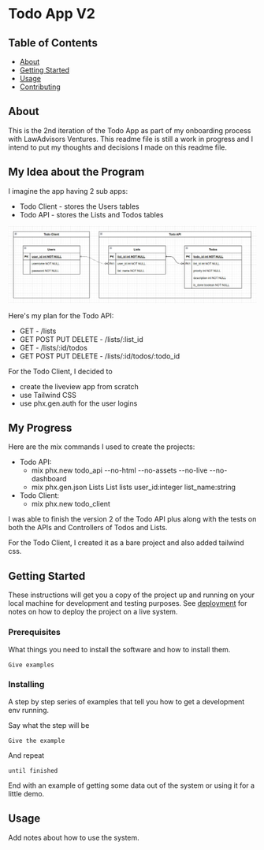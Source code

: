 # Todo App V2

## Table of Contents

- [About](#about)
- [Getting Started](#getting_started)
- [Usage](#usage)
- [Contributing](../CONTRIBUTING.md)

## About <a name = "about"></a>

This is the 2nd iteration of the Todo App as part of my onboarding process with LawAdvisors Ventures.
This readme file is still a work in progress and I intend to put my thoughts and decisions I made on this readme file.

## My Idea about the Program

I imagine the app having 2 sub apps:
 - Todo Client - stores the Users tables
 - Todo API - stores the Lists and Todos tables

![Alt text](/readme_assets/Todo%20App%20V2%20Design%20Idea.png?raw=true "Todo App V2 Design Idea")

Here's my plan for the Todo API:
 - GET - /lists
 - GET POST PUT DELETE - /lists/:list_id
 - GET - /lists/:id/todos
 - GET POST PUT DELETE - /lists/:id/todos/:todo_id

 For the Todo Client, I decided to 
  - create the liveview app from scratch 
  - use Tailwind CSS
  - use phx.gen.auth for the user logins

## My Progress

Here are the mix commands I used to create the projects:
* Todo API:
    - mix phx.new todo_api --no-html --no-assets --no-live --no-dashboard
    - mix phx.gen.json Lists List lists user_id:integer list_name:string
* Todo Client:
    - mix phx.new todo_client

I was able to finish the version 2 of the Todo API plus along with the tests on both the APIs and Controllers of Todos and Lists.

For the Todo Client, I created it as a bare project and also added tailwind css.

## Getting Started <a name = "getting_started"></a>

These instructions will get you a copy of the project up and running on your local machine for development and testing purposes. See [deployment](#deployment) for notes on how to deploy the project on a live system.

### Prerequisites

What things you need to install the software and how to install them.

```
Give examples
```

### Installing

A step by step series of examples that tell you how to get a development env running.

Say what the step will be

```
Give the example
```

And repeat

```
until finished
```

End with an example of getting some data out of the system or using it for a little demo.

## Usage <a name = "usage"></a>

Add notes about how to use the system.
